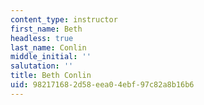 ```yaml
---
content_type: instructor
first_name: Beth
headless: true
last_name: Conlin
middle_initial: ''
salutation: ''
title: Beth Conlin
uid: 98217168-2d58-eea0-4ebf-97c82a8b16b6
---
```

